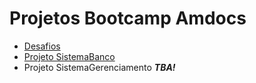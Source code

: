 # Projetos Bootcamp Amdocs

- [Desafios](./Desafios)
- [Projeto SistemaBanco](./SistemaBanco)
- Projeto SistemaGerenciamento **_TBA!_**

